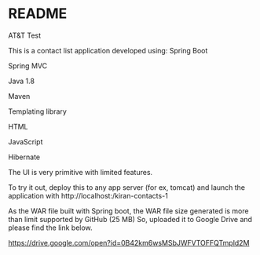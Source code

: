 # README
AT&amp;T Test

This is a contact list application developed using:
Spring Boot

Spring MVC

Java 1.8

Maven

Templating library

HTML

JavaScript

Hibernate

The UI is very primitive with limited features.

To try it out, deploy this to any app server (for ex, tomcat) and launch the application with http://localhost:<port>/kiran-contacts-1

As the WAR file built with Spring boot, the WAR file size generated is more than limit supported by GitHub (25 MB)
So, uploaded it to Google Drive and please find the link below.

https://drive.google.com/open?id=0B42km6wsMSbJWFVTOFFQTmpld2M
